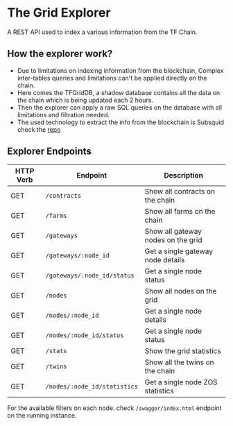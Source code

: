 # The Grid Explorer

A REST API used to index a various information from the TF Chain.

## How the explorer work?

- Due to limitations on indexing information from the blockchain, Complex inter-tables queries and limitations can't be applied directly on the chain.
- Here comes the TFGridDB, a shadow database contains all the data on the chain which is being updated each 2 hours.
- Then the explorer can apply a raw SQL queries on the database with all limitations and filtration needed.
- The used technology to extract the info from the blockchain is Subsquid check the [repo](https://github.com/threefoldtech/tfchain_graphql)

## Explorer Endpoints


| HTTP Verb | Endpoint                    | Description                        |
| --------- | --------------------------- | ---------------------------------- |
| GET       | `/contracts`                | Show all contracts on the chain    |
| GET       | `/farms`                    | Show all farms on the chain        |
| GET       | `/gateways`                 | Show all gateway nodes on the grid |
| GET       | `/gateways/:node_id`        | Get a single gateway node details  |
| GET       | `/gateways/:node_id/status` | Get a single node status           |
| GET       | `/nodes`                    | Show all nodes on the grid         |
| GET       | `/nodes/:node_id`           | Get a single node details          |
| GET       | `/nodes/:node_id/status`    | Get a single node status           |
| GET       | `/stats`                    | Show the grid statistics           |
| GET       | `/twins`                    | Show all the twins on the chain    |
| GET       | `/nodes/:node_id/statistics`| Get a single node ZOS statistics   |

For the available filters on each node. check `/swagger/index.html` endpoint on the running instance.

